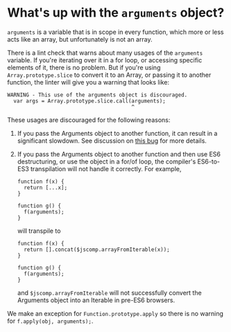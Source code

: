 # What's up with the `arguments` object?

`arguments` is a variable that is in scope in every function, which
more or less acts like an array, but unfortunately is not an array.

There is a lint check that warns about many usages of the `arguments` variable.
If you're iterating over it in a for loop, or accessing specific elements of it,
there is no problem. But if you're using `Array.prototype.slice` to convert it
to an Array, or passing it to another function, the linter will give you a
warning that looks like:

    WARNING - This use of the arguments object is discouraged.
      var args = Array.prototype.slice.call(arguments);
                                            ^

These usages are discouraged for the following reasons:

1. If you pass the Arguments object to another function, it can result in a
   significant slowdown. See discussion on [this bug](https://github.com/google/closure-compiler/issues/1015)
   for more details.
1. If you pass the Arguments object to another function and then use ES6
   destructuring, or use the object in a for/of loop, the compiler's ES6-to-ES3
   transpilation will not handle it correctly. For example,

   ```
   function f(x) {
     return [...x];
   }

   function g() {
     f(arguments);
   }
   ```

   will transpile to

   ```
   function f(x) {
     return [].concat($jscomp.arrayFromIterable(x));
   }

   function g() {
     f(arguments);
   }
   ```

   and `$jscomp.arrayFromIterable` will not successfully convert the Arguments
   object into an Iterable in pre-ES6 browsers.

We make an exception for `Function.prototype.apply` so there is no warning for
`f.apply(obj, arguments);`.
